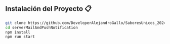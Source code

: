 ## **Instalación del Proyecto** 📋
```bash
git clone https://github.com/DeveloperAlejandroGallo/SaboresUnicos_2024.git
cd serverMailAndPushNotification
npm install
npm run start
```
